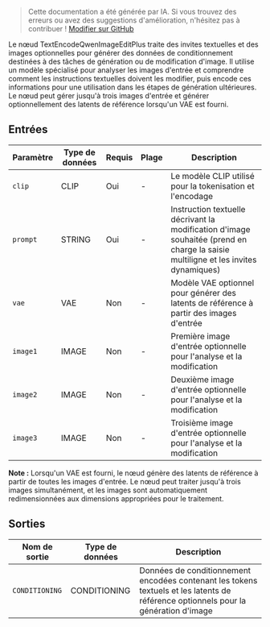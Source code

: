 > Cette documentation a été générée par IA. Si vous trouvez des erreurs ou avez des suggestions d'amélioration, n'hésitez pas à contribuer ! [Modifier sur GitHub](https://github.com/Comfy-Org/embedded-docs/blob/main/comfyui_embedded_docs/docs/TextEncodeQwenImageEditPlus/fr.md)

Le nœud TextEncodeQwenImageEditPlus traite des invites textuelles et des images optionnelles pour générer des données de conditionnement destinées à des tâches de génération ou de modification d'image. Il utilise un modèle spécialisé pour analyser les images d'entrée et comprendre comment les instructions textuelles doivent les modifier, puis encode ces informations pour une utilisation dans les étapes de génération ultérieures. Le nœud peut gérer jusqu'à trois images d'entrée et générer optionnellement des latents de référence lorsqu'un VAE est fourni.

## Entrées

| Paramètre | Type de données | Requis | Plage | Description |
|-----------|-----------|----------|-------|-------------|
| `clip` | CLIP | Oui | - | Le modèle CLIP utilisé pour la tokenisation et l'encodage |
| `prompt` | STRING | Oui | - | Instruction textuelle décrivant la modification d'image souhaitée (prend en charge la saisie multiligne et les invites dynamiques) |
| `vae` | VAE | Non | - | Modèle VAE optionnel pour générer des latents de référence à partir des images d'entrée |
| `image1` | IMAGE | Non | - | Première image d'entrée optionnelle pour l'analyse et la modification |
| `image2` | IMAGE | Non | - | Deuxième image d'entrée optionnelle pour l'analyse et la modification |
| `image3` | IMAGE | Non | - | Troisième image d'entrée optionnelle pour l'analyse et la modification |

**Note :** Lorsqu'un VAE est fourni, le nœud génère des latents de référence à partir de toutes les images d'entrée. Le nœud peut traiter jusqu'à trois images simultanément, et les images sont automatiquement redimensionnées aux dimensions appropriées pour le traitement.

## Sorties

| Nom de sortie | Type de données | Description |
|-------------|-----------|-------------|
| `CONDITIONING` | CONDITIONING | Données de conditionnement encodées contenant les tokens textuels et les latents de référence optionnels pour la génération d'image |
